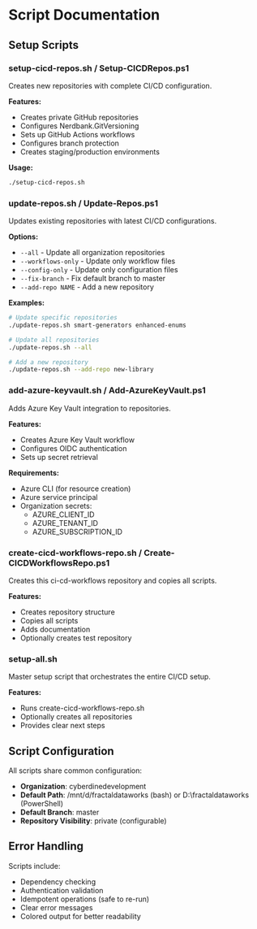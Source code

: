 # Script Documentation

## Setup Scripts

### setup-cicd-repos.sh / Setup-CICDRepos.ps1

Creates new repositories with complete CI/CD configuration.

**Features:**
- Creates private GitHub repositories
- Configures Nerdbank.GitVersioning
- Sets up GitHub Actions workflows
- Configures branch protection
- Creates staging/production environments

**Usage:**
```bash
./setup-cicd-repos.sh
```

### update-repos.sh / Update-Repos.ps1

Updates existing repositories with latest CI/CD configurations.

**Options:**
- `--all` - Update all organization repositories
- `--workflows-only` - Update only workflow files
- `--config-only` - Update only configuration files
- `--fix-branch` - Fix default branch to master
- `--add-repo NAME` - Add a new repository

**Examples:**
```bash
# Update specific repositories
./update-repos.sh smart-generators enhanced-enums

# Update all repositories
./update-repos.sh --all

# Add a new repository
./update-repos.sh --add-repo new-library
```

### add-azure-keyvault.sh / Add-AzureKeyVault.ps1

Adds Azure Key Vault integration to repositories.

**Features:**
- Creates Azure Key Vault workflow
- Configures OIDC authentication
- Sets up secret retrieval

**Requirements:**
- Azure CLI (for resource creation)
- Azure service principal
- Organization secrets:
  - AZURE_CLIENT_ID
  - AZURE_TENANT_ID
  - AZURE_SUBSCRIPTION_ID

### create-cicd-workflows-repo.sh / Create-CICDWorkflowsRepo.ps1

Creates this ci-cd-workflows repository and copies all scripts.

**Features:**
- Creates repository structure
- Copies all scripts
- Adds documentation
- Optionally creates test repository

### setup-all.sh

Master setup script that orchestrates the entire CI/CD setup.

**Features:**
- Runs create-cicd-workflows-repo.sh
- Optionally creates all repositories
- Provides clear next steps

## Script Configuration

All scripts share common configuration:
- **Organization**: cyberdinedevelopment
- **Default Path**: /mnt/d/fractaldataworks (bash) or D:\fractaldataworks (PowerShell)
- **Default Branch**: master
- **Repository Visibility**: private (configurable)

## Error Handling

Scripts include:
- Dependency checking
- Authentication validation
- Idempotent operations (safe to re-run)
- Clear error messages
- Colored output for better readability